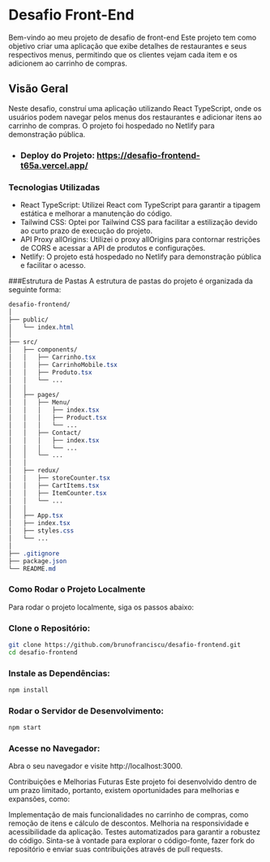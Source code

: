 # Desafio Front-End 
Bem-vindo ao meu projeto de desafio de front-end Este projeto tem como objetivo criar uma aplicação que exibe detalhes de restaurantes e seus respectivos menus, permitindo que os clientes vejam cada item e os adicionem ao carrinho de compras.

## Visão Geral
Neste desafio, construí uma aplicação utilizando React TypeScript, onde os usuários podem navegar pelos menus dos restaurantes e adicionar itens ao carrinho de compras. 
O projeto foi hospedado no Netlify para demonstração pública.

 * ### Deploy do Projeto: https://desafio-frontend-t65a.vercel.app/
 

### Tecnologias Utilizadas
 - React TypeScript: Utilizei React com TypeScript para garantir a tipagem estática e melhorar a manutenção do código.
 - Tailwind CSS: Optei por Tailwind CSS para facilitar a estilização devido ao curto prazo de execução do projeto.
 - API Proxy allOrigins: Utilizei o proxy allOrigins para contornar restrições de CORS e acessar a API de produtos e configurações.
 - Netlify: O projeto está hospedado no Netlify para demonstração pública e facilitar o acesso.

###Estrutura de Pastas
A estrutura de pastas do projeto é organizada da seguinte forma:

```css
desafio-frontend/
│
├── public/
│   └── index.html
│
├── src/
│   ├── components/
│   │   ├── Carrinho.tsx
│   │   ├── CarrinhoMobile.tsx
│   │   ├── Produto.tsx
│   │   └── ...
│   │
│   ├── pages/
│   │   ├── Menu/
│   │   │   ├── index.tsx
│   │   │   ├── Product.tsx
│   │   │   └── ...
│   │   ├── Contact/
│   │   │   ├── index.tsx
│   │   │   └── ...
│   │   └── ...
│   │
│   ├── redux/
│   │   ├── storeCounter.tsx
│   │   ├── CartItems.tsx
│   │   ├── ItemCounter.tsx
│   │   └── ...
│   │
│   ├── App.tsx
│   ├── index.tsx
│   ├── styles.css
│   └── ...
│
├── .gitignore
├── package.json
└── README.md
```
### Como Rodar o Projeto Localmente
Para rodar o projeto localmente, siga os passos abaixo:

### Clone o Repositório:

```bash
git clone https://github.com/brunofranciscu/desafio-frontend.git
cd desafio-frontend
```

### Instale as Dependências:

```bash
npm install
```

### Rodar o Servidor de Desenvolvimento:

```bash
npm start
```
### Acesse no Navegador:
Abra o seu navegador e visite http://localhost:3000.

Contribuições e Melhorias Futuras
Este projeto foi desenvolvido dentro de um prazo limitado, portanto, existem oportunidades para melhorias e expansões, como:

Implementação de mais funcionalidades no carrinho de compras, como remoção de itens e cálculo de descontos.
Melhoria na responsividade e acessibilidade da aplicação.
Testes automatizados para garantir a robustez do código.
Sinta-se à vontade para explorar o código-fonte, fazer fork do repositório e enviar suas contribuições através de pull requests.
